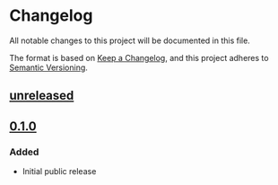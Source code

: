 # Changelog

All notable changes to this project will be documented in this file.

The format is based on [Keep a Changelog](https://keepachangelog.com/en/1.0.0/),
and this project adheres to [Semantic Versioning](https://semver.org/spec/v2.0.0.html).

## [unreleased]

## [0.1.0]

### Added

- Initial public release

[unreleased]: https://github.com/fastly/compute-js-esi/compare/v0.1.0...HEAD
[0.1.0]: https://github.com/fastly/compute-js-esi/releases/tag/v0.1.0

